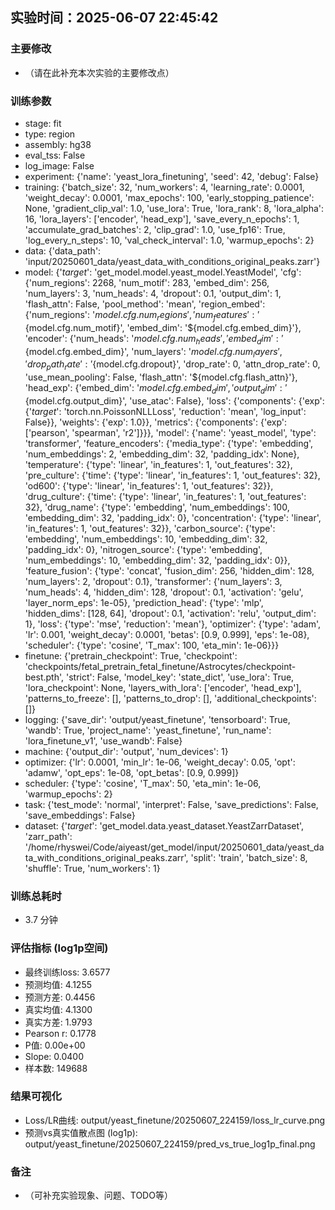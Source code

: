 
## 实验时间：2025-06-07 22:45:42
### 主要修改
- （请在此补充本次实验的主要修改点）

### 训练参数
- stage: fit
- type: region
- assembly: hg38
- eval_tss: False
- log_image: False
- experiment: {'name': 'yeast_lora_finetuning', 'seed': 42, 'debug': False}
- training: {'batch_size': 32, 'num_workers': 4, 'learning_rate': 0.0001, 'weight_decay': 0.0001, 'max_epochs': 100, 'early_stopping_patience': None, 'gradient_clip_val': 1.0, 'use_lora': True, 'lora_rank': 8, 'lora_alpha': 16, 'lora_layers': ['encoder', 'head_exp'], 'save_every_n_epochs': 1, 'accumulate_grad_batches': 2, 'clip_grad': 1.0, 'use_fp16': True, 'log_every_n_steps': 10, 'val_check_interval': 1.0, 'warmup_epochs': 2}
- data: {'data_path': 'input/20250601_data/yeast_data_with_conditions_original_peaks.zarr'}
- model: {'_target_': 'get_model.model.yeast_model.YeastModel', 'cfg': {'num_regions': 2268, 'num_motif': 283, 'embed_dim': 256, 'num_layers': 3, 'num_heads': 4, 'dropout': 0.1, 'output_dim': 1, 'flash_attn': False, 'pool_method': 'mean', 'region_embed': {'num_regions': '${model.cfg.num_regions}', 'num_features': '${model.cfg.num_motif}', 'embed_dim': '${model.cfg.embed_dim}'}, 'encoder': {'num_heads': '${model.cfg.num_heads}', 'embed_dim': '${model.cfg.embed_dim}', 'num_layers': '${model.cfg.num_layers}', 'drop_path_rate': '${model.cfg.dropout}', 'drop_rate': 0, 'attn_drop_rate': 0, 'use_mean_pooling': False, 'flash_attn': '${model.cfg.flash_attn}'}, 'head_exp': {'embed_dim': '${model.cfg.embed_dim}', 'output_dim': '${model.cfg.output_dim}', 'use_atac': False}, 'loss': {'components': {'exp': {'_target_': 'torch.nn.PoissonNLLLoss', 'reduction': 'mean', 'log_input': False}}, 'weights': {'exp': 1.0}}, 'metrics': {'components': {'exp': ['pearson', 'spearman', 'r2']}}}, 'model': {'name': 'yeast_model', 'type': 'transformer', 'feature_encoders': {'media_type': {'type': 'embedding', 'num_embeddings': 2, 'embedding_dim': 32, 'padding_idx': None}, 'temperature': {'type': 'linear', 'in_features': 1, 'out_features': 32}, 'pre_culture': {'time': {'type': 'linear', 'in_features': 1, 'out_features': 32}, 'od600': {'type': 'linear', 'in_features': 1, 'out_features': 32}}, 'drug_culture': {'time': {'type': 'linear', 'in_features': 1, 'out_features': 32}, 'drug_name': {'type': 'embedding', 'num_embeddings': 100, 'embedding_dim': 32, 'padding_idx': 0}, 'concentration': {'type': 'linear', 'in_features': 1, 'out_features': 32}}, 'carbon_source': {'type': 'embedding', 'num_embeddings': 10, 'embedding_dim': 32, 'padding_idx': 0}, 'nitrogen_source': {'type': 'embedding', 'num_embeddings': 10, 'embedding_dim': 32, 'padding_idx': 0}}, 'feature_fusion': {'type': 'concat', 'fusion_dim': 256, 'hidden_dim': 128, 'num_layers': 2, 'dropout': 0.1}, 'transformer': {'num_layers': 3, 'num_heads': 4, 'hidden_dim': 128, 'dropout': 0.1, 'activation': 'gelu', 'layer_norm_eps': 1e-05}, 'prediction_head': {'type': 'mlp', 'hidden_dims': [128, 64], 'dropout': 0.1, 'activation': 'relu', 'output_dim': 1}, 'loss': {'type': 'mse', 'reduction': 'mean'}, 'optimizer': {'type': 'adam', 'lr': 0.001, 'weight_decay': 0.0001, 'betas': [0.9, 0.999], 'eps': 1e-08}, 'scheduler': {'type': 'cosine', 'T_max': 100, 'eta_min': 1e-06}}}
- finetune: {'pretrain_checkpoint': True, 'checkpoint': 'checkpoints/fetal_pretrain_fetal_finetune/Astrocytes/checkpoint-best.pth', 'strict': False, 'model_key': 'state_dict', 'use_lora': True, 'lora_checkpoint': None, 'layers_with_lora': ['encoder', 'head_exp'], 'patterns_to_freeze': [], 'patterns_to_drop': [], 'additional_checkpoints': []}
- logging: {'save_dir': 'output/yeast_finetune', 'tensorboard': True, 'wandb': True, 'project_name': 'yeast_finetune', 'run_name': 'lora_finetune_v1', 'use_wandb': False}
- machine: {'output_dir': 'output', 'num_devices': 1}
- optimizer: {'lr': 0.0001, 'min_lr': 1e-06, 'weight_decay': 0.05, 'opt': 'adamw', 'opt_eps': 1e-08, 'opt_betas': [0.9, 0.999]}
- scheduler: {'type': 'cosine', 'T_max': 50, 'eta_min': 1e-06, 'warmup_epochs': 2}
- task: {'test_mode': 'normal', 'interpret': False, 'save_predictions': False, 'save_embeddings': False}
- dataset: {'_target_': 'get_model.data.yeast_dataset.YeastZarrDataset', 'zarr_path': '/home/rhyswei/Code/aiyeast/get_model/input/20250601_data/yeast_data_with_conditions_original_peaks.zarr', 'split': 'train', 'batch_size': 8, 'shuffle': True, 'num_workers': 1}

### 训练总耗时
- 3.7 分钟

### 评估指标 (log1p空间)
- 最终训练loss: 3.6577
- 预测均值: 4.1255
- 预测方差: 0.4456
- 真实均值: 4.1300
- 真实方差: 1.9793
- Pearson r: 0.1778
- P值: 0.00e+00
- Slope: 0.0400
- 样本数: 149688

### 结果可视化
- Loss/LR曲线: output/yeast_finetune/20250607_224159/loss_lr_curve.png
- 预测vs真实值散点图 (log1p): output/yeast_finetune/20250607_224159/pred_vs_true_log1p_final.png

### 备注
- （可补充实验现象、问题、TODO等）
